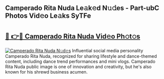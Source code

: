 ## Camperado Rita Nuda Le𝚊k𝚎d N𝚞𝚍es - Part-ubC Photos Vid𝚎o Le𝚊ks SyTFe

# <h2><a href="http://fbchkv.evod.top/?m=Camperado+Rita+Nuda">🔗 👉🔴 Camperado Rita Nuda Vid𝚎o Ph𝚘t𝚘s</a></h2>

[![Camperado Rita Nuda N𝚞d𝚎s](https://i.imgur.com/8V9OHl7.gif)](http://fbchkv.evod.top/?m=Camperado+Rita+Nuda)
Influential social media personality Camperado Rita Nuda, recognized for sharing lifestyle and dance-themed content, including dance trend performances and mini vlogs. Camperado Rita Nuda public image is one of innovation and creativity, but he's also known for his shrewd business acumen. 
